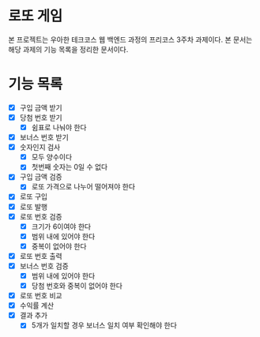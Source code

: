 # 로또 게임
본 프로젝트는 우아한 테크코스 웹 백엔드 과정의 프리코스 3주차 과제이다.
본 문서는 해당 과제의 기능 목록을 정리한 문서이다.

# 기능 목록
- [x] 구입 금액 받기
- [x] 당첨 번호 받기
  - [x] 쉼표로 나눠야 한다
- [x] 보너스 번호 받기
- [x] 숫자인지 검사
  - [x] 모두 양수이다
  - [x] 첫번째 숫자는 0일 수 없다
- [x] 구입 금액 검증
  - [x] 로또 가격으로 나누어 떨어져야 한다
- [x] 로또 구입
- [x] 로또 발행
- [x] 로또 번호 검증
  - [x] 크기가 6이여야 한다
  - [x] 범위 내에 있어야 한다
  - [x] 중복이 없어야 한다
- [x] 로또 번호 출력
- [x] 보너스 번호 검증
  - [x] 범위 내에 있어야 한다
  - [x] 당첨 번호와 중복이 없어야 한다
- [x] 로또 번호 비교
- [x] 수익률 계산
- [x] 결과 추가
  - [x] 5개가 일치할 경우 보너스 일치 여부 확인해야 한다